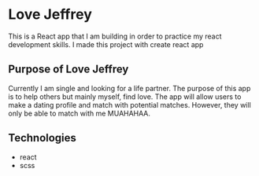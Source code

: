 # Love Jeffrey

This is a React app that I am building in order to practice my react development skills. I made this project with create react app

## Purpose of Love Jeffrey
Currently I am single and looking for a life partner. The purpose of this app is to help others but mainly myself, find love. The app will allow users to make a dating profile and match with potential matches. However, they will only be able to match with me MUAHAHAA. 

## Technologies
- react 
- scss

